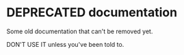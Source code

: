 # DEPRECATED documentation

Some old documentation that can't be removed yet.

DON'T USE IT unless you've been told to.
